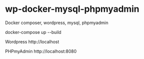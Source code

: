 # wp-docker-mysql-phpmyadmin
Docker composer, wordpress, mysql, phpmyadmin

docker-compose up --build

Wordpress
http://localhost

PHPmyAdmin
http://localhost:8080
